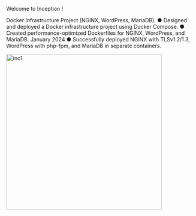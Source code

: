 Welcome to Inception !

 Docker Infrastructure Project (NGINX, WordPress, MariaDB).
● Designed and deployed a Docker infrastructure project using Docker Compose. 
● Created performance-optimized Dockerfiles for NGINX, WordPress, and MariaDB. January 2024 
● Successfully deployed NGINX with TLSv1.2/1.3, WordPress with php-fpm, and MariaDB in separate containers.

 <img width="415" alt="inc1" src="https://github.com/user-attachments/assets/175de81f-7516-4bfc-a0c8-dfb759b5ba16">
